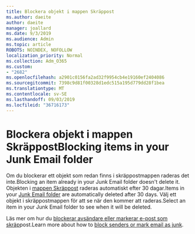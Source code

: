 ```yaml
---
title: Blockera objekt i mappen Skräppost
ms.author: daeite
author: daeite
manager: joallard
ms.date: 9/3/2019
ms.audience: Admin
ms.topic: article
ROBOTS: NOINDEX, NOFOLLOW
localization_priority: Normal
ms.collection: Adm_O365
ms.custom:
- "2682"
ms.openlocfilehash: a2901c0156fa2ad32f9954cb4e19160ef2404086
ms.sourcegitcommit: 7398c9d81f00328d1edc515a195d779dd28f1bea
ms.translationtype: MT
ms.contentlocale: sv-SE
ms.lasthandoff: 09/03/2019
ms.locfileid: "36716173"
---
```

# <a name="blocking-items-in-your-junk-email-folder"></a><span data-ttu-id="ccf61-102">Blockera objekt i mappen Skräppost</span><span class="sxs-lookup"><span data-stu-id="ccf61-102">Blocking items in your Junk Email folder</span></span>

<span data-ttu-id="ccf61-103">Om du blockerar ett objekt som redan finns i skräppostmappen raderas det inte.</span><span class="sxs-lookup"><span data-stu-id="ccf61-103">Blocking an item already in your Junk Email folder doesn't delete it.</span></span> <span data-ttu-id="ccf61-104">Objekten i [mappen Skräppost](https://outlook.live.com/mail/junkemail) raderas automatiskt efter 30 dagar.</span><span class="sxs-lookup"><span data-stu-id="ccf61-104">Items in your [Junk Email folder](https://outlook.live.com/mail/junkemail) are automatically deleted after 30 days.</span></span> <span data-ttu-id="ccf61-105">Välj ett objekt i skräppostmappen för att se när den kommer att raderas.</span><span class="sxs-lookup"><span data-stu-id="ccf61-105">Select an item in your Junk Email folder to see when it will be deleted.</span></span>

<span data-ttu-id="ccf61-106">Läs mer om hur du [blockerar avsändare eller markerar e-post som skräp](https://support.office.com/article/a3ece97b-82f8-4a5e-9ac3-e92fa6427ae4)post.</span><span class="sxs-lookup"><span data-stu-id="ccf61-106">Learn more about how to [block senders or mark email as junk](https://support.office.com/article/a3ece97b-82f8-4a5e-9ac3-e92fa6427ae4).</span></span>